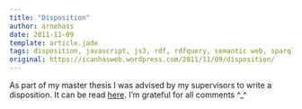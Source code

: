 ```yaml
---
title: "Disposition"
author: arnehass
date: 2011-11-09
template: article.jade
tags: disposition, javascript, js3, rdf, rdfquery, semantic web, sparql, writing
original: https://icanhasweb.wordpress.com/2011/11/09/disposition/
---
```


<p>As part of my master thesis I was advised by my supervisors to write a disposition. It can be read <a href="http://folk.uio.no/arnehass/master/disposition.pdf">here</a>. I’m grateful for all comments ^_^</p>